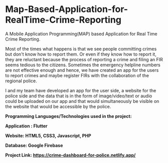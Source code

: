 # Map-Based-Application-for-RealTime-Crime-Reporting

A Mobile Application Programming(MAP) based Application for Real Time Crime Reporting. 

Most of the times what happens is that we see people committing crimes but don't know how to report them. Or even if they know how to report it, they are reluctant because the process of reporting a crime and filing an FIR seems tedious to the citizens. Sometimes the emergency helpline numbers are not effective enough and hence, we have created an app for the users to report crimes and maybe register FIRs with the collaboration of the regional police. 

I and my team have developed an app for the user side, a website for the police side and the data that is in the form of image/video/text or audio could be uploaded on our app and that would simultaneously be visible on the website that would be accessible by the police.

<b>Programming Languages/Technologies used in the project: 

Application : Flutter

Website: HTML5, CSS3, Javascript, PHP

Database: Google Firebase<b>

Project Link: https://crime-dashboard-for-police.netlify.app/

